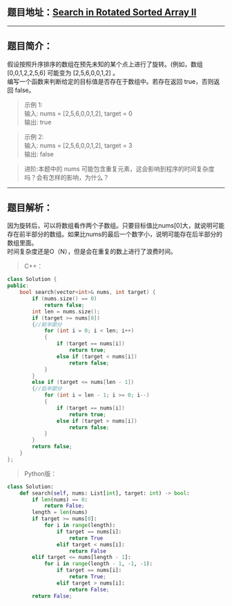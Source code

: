 ## 题目地址：[Search in Rotated Sorted Array II](https://leetcode.com/problems/search-in-rotated-sorted-array-ii/)
---
## 题目简介：
假设按照升序排序的数组在预先未知的某个点上进行了旋转。(例如，数组 [0,0,1,2,2,5,6] 可能变为 [2,5,6,0,0,1,2] 。   
编写一个函数来判断给定的目标值是否存在于数组中。若存在返回 true，否则返回 false。   
> 示例 1:       
> 输入: nums = [2,5,6,0,0,1,2], target = 0     
> 输出: true
   
> 示例 2:     
> 输入: nums = [2,5,6,0,0,1,2], target = 3     
> 输出: false
 
> 进阶:本题中的 nums 可能包含重复元素，这会影响到程序的时间复杂度吗？会有怎样的影响，为什么？
---
## 题目解析：   
因为旋转后，可以将数组看作两个子数组。只要目标值比nums[0]大，就说明可能存在前半部分的数组。如果比nums的最后一个数字小，说明可能存在后半部分的数组里面。    
时间复杂度还是O（N），但是会在重复的数上进行了浪费时间。   
> C++：

```c++
class Solution {
public:
    bool search(vector<int>& nums, int target) {
        if (nums.size() == 0)
            return false;
        int len = nums.size();
        if (target >= nums[0])
        {//前半部分
            for (int i = 0; i < len; i++)
            {
                if (target == nums[i])
                    return true;
                else if (target < nums[i])
                    return false;
            }
        }
        else if (target <= nums[len - 1])
        {//后半部分
            for (int i = len - 1; i >= 0; i--)
            {
                if (target == nums[i])
                    return true;
                else if (target > nums[i])
                    return false;
            }
        }
        return false;
    }
};
```
>Python版：

```python
class Solution:
    def search(self, nums: List[int], target: int) -> bool:
        if len(nums) == 0:
            return False;
        length = len(nums)
        if target >= nums[0]:
            for i in range(length):
                if target == nums[i]:
                    return True
                elif target < nums[i]:
                    return False
        elif target <= nums[length - 1]:
            for i in range(length - 1, -1, -1):
                if target == nums[i]:
                    return True;
                elif target > nums[i]:
                    return False;
        return False;
```
